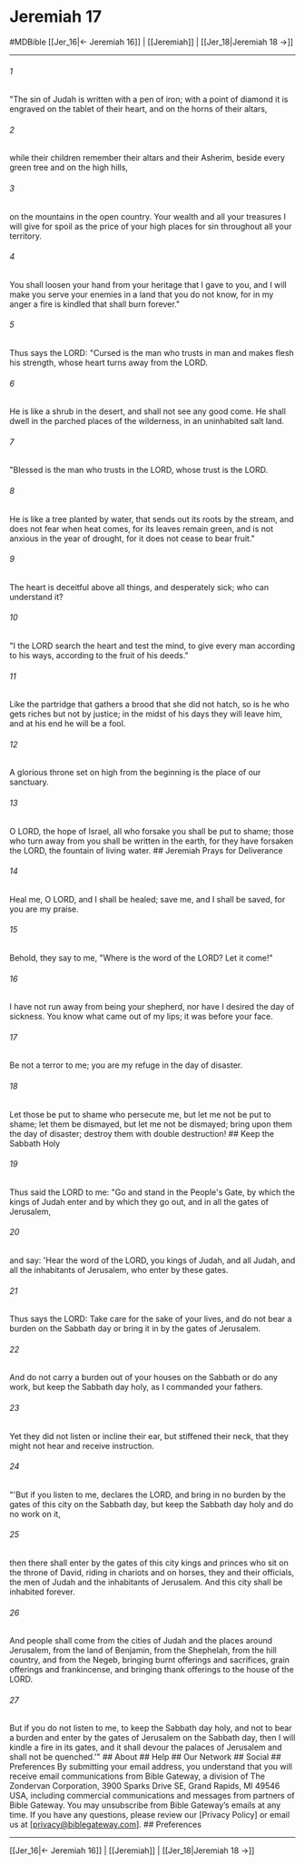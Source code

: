 # Jeremiah 17
#MDBible
[[Jer_16|← Jeremiah 16]] | [[Jeremiah]] | [[Jer_18|Jeremiah 18 →]]

***


###### 1 
"The sin of Judah is written with a pen of iron; with a point of diamond it is engraved on the tablet of their heart, and on the horns of their altars, 

###### 2 
while their children remember their altars and their Asherim, beside every green tree and on the high hills, 

###### 3 
on the mountains in the open country. Your wealth and all your treasures I will give for spoil as the price of your high places for sin throughout all your territory. 

###### 4 
You shall loosen your hand from your heritage that I gave to you, and I will make you serve your enemies in a land that you do not know, for in my anger a fire is kindled that shall burn forever." 

###### 5 
Thus says the LORD: "Cursed is the man who trusts in man and makes flesh his strength, whose heart turns away from the LORD. 

###### 6 
He is like a shrub in the desert, and shall not see any good come. He shall dwell in the parched places of the wilderness, in an uninhabited salt land. 

###### 7 
"Blessed is the man who trusts in the LORD, whose trust is the LORD. 

###### 8 
He is like a tree planted by water, that sends out its roots by the stream, and does not fear when heat comes, for its leaves remain green, and is not anxious in the year of drought, for it does not cease to bear fruit." 

###### 9 
The heart is deceitful above all things, and desperately sick; who can understand it? 

###### 10 
"I the LORD search the heart and test the mind, to give every man according to his ways, according to the fruit of his deeds." 

###### 11 
Like the partridge that gathers a brood that she did not hatch, so is he who gets riches but not by justice; in the midst of his days they will leave him, and at his end he will be a fool. 

###### 12 
A glorious throne set on high from the beginning is the place of our sanctuary. 

###### 13 
O LORD, the hope of Israel, all who forsake you shall be put to shame; those who turn away from you shall be written in the earth, for they have forsaken the LORD, the fountain of living water. ## Jeremiah Prays for Deliverance 

###### 14 
Heal me, O LORD, and I shall be healed; save me, and I shall be saved, for you are my praise. 

###### 15 
Behold, they say to me, "Where is the word of the LORD? Let it come!" 

###### 16 
I have not run away from being your shepherd, nor have I desired the day of sickness. You know what came out of my lips; it was before your face. 

###### 17 
Be not a terror to me; you are my refuge in the day of disaster. 

###### 18 
Let those be put to shame who persecute me, but let me not be put to shame; let them be dismayed, but let me not be dismayed; bring upon them the day of disaster; destroy them with double destruction! ## Keep the Sabbath Holy 

###### 19 
Thus said the LORD to me: "Go and stand in the People's Gate, by which the kings of Judah enter and by which they go out, and in all the gates of Jerusalem, 

###### 20 
and say: 'Hear the word of the LORD, you kings of Judah, and all Judah, and all the inhabitants of Jerusalem, who enter by these gates. 

###### 21 
Thus says the LORD: Take care for the sake of your lives, and do not bear a burden on the Sabbath day or bring it in by the gates of Jerusalem. 

###### 22 
And do not carry a burden out of your houses on the Sabbath or do any work, but keep the Sabbath day holy, as I commanded your fathers. 

###### 23 
Yet they did not listen or incline their ear, but stiffened their neck, that they might not hear and receive instruction. 

###### 24 
"'But if you listen to me, declares the LORD, and bring in no burden by the gates of this city on the Sabbath day, but keep the Sabbath day holy and do no work on it, 

###### 25 
then there shall enter by the gates of this city kings and princes who sit on the throne of David, riding in chariots and on horses, they and their officials, the men of Judah and the inhabitants of Jerusalem. And this city shall be inhabited forever. 

###### 26 
And people shall come from the cities of Judah and the places around Jerusalem, from the land of Benjamin, from the Shephelah, from the hill country, and from the Negeb, bringing burnt offerings and sacrifices, grain offerings and frankincense, and bringing thank offerings to the house of the LORD. 

###### 27 
But if you do not listen to me, to keep the Sabbath day holy, and not to bear a burden and enter by the gates of Jerusalem on the Sabbath day, then I will kindle a fire in its gates, and it shall devour the palaces of Jerusalem and shall not be quenched.'" ## About ## Help ## Our Network ## Social ## Preferences By submitting your email address, you understand that you will receive email communications from Bible Gateway, a division of The Zondervan Corporation, 3900 Sparks Drive SE, Grand Rapids, MI 49546 USA, including commercial communications and messages from partners of Bible Gateway. You may unsubscribe from Bible Gateway&rsquo;s emails at any time. If you have any questions, please review our [Privacy Policy] or email us at [privacy@biblegateway.com]. ## Preferences

***

[[Jer_16|← Jeremiah 16]] | [[Jeremiah]] | [[Jer_18|Jeremiah 18 →]]
